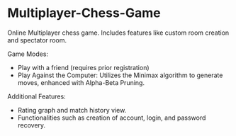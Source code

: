 # Multiplayer-Chess-Game
Online Multiplayer chess game. Includes features like custom room creation and spectator room.

Game Modes:
  - Play with a friend (requires prior registration)
  - Play Against the Computer: Utilizes the Minimax algorithm to generate moves, enhanced with Alpha-Beta Pruning.
    
Additional Features:
  - Rating graph and match history view.
  - Functionalities such as creation of account, login, and password recovery.
